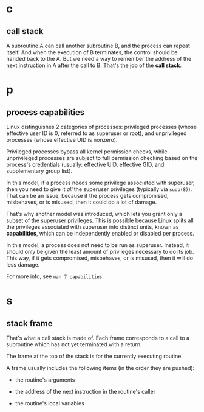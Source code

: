 # c
## call stack

A subroutine A can call another subroutine B, and the process can repeat itself.
And when the execution of B terminates, the control should be handed back to the
A.  But we need a way to remember the address of the next instruction in A after
the call to B.  That's the job of the **call stack**.

##
# p
## process capabilities

Linux  distinguishes  2 categories  of  processes:  privileged processes  (whose
effective user  ID is  0, referred  to as superuser  or root),  and unprivileged
processes (whose effective UID is nonzero).

Privileged  processes bypass  all kernel  permission checks,  while unprivileged
processes  are  subject to  full  permission  checking  based on  the  process's
credentials  (usually: effective  UID,  effective GID,  and supplementary  group
list).

In this model, if a process needs some privilege associated with superuser, then
you need  to give it *all*  the superuser privileges (typically  via `sudo(8)`).
That can be an issue, because if the process gets compromised, misbehaves, or is
misused, then it could do a lot of damage.

That's why  another model  was introduced,  which lets you  grant only  a subset
of  the  superuser  privileges.   This  is possible  because  Linux  splits  all
the  privileges  associated  with  superuser   into  distinct  units,  known  as
**capabilities**, which can be independently enabled or disabled per process.

In this  model, a process  does not  need to be  run as superuser.   Instead, it
should only  be given the  least amount of privileges  necessary to do  its job.
This way,  if it gets  compromised, misbehaves, or is  misused, then it  will do
less damage.

For more info, see `man 7 capabilities`.

##
# s
## stack frame

That's what a call stack is made of.
Each frame corresponds  to a call to  a subroutine which has  not yet terminated
with a return.

The frame at the top of the stack is for the currently executing routine.

A frame usually includes the following items (in the order they are pushed):

   - the routine's arguments

   - the address of the next instruction in the routine's caller

   - the routine's local variables

